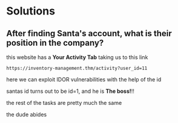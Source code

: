 # Solutions

## After finding Santa's account, what is their position in the company?

this website has a **Your Activity Tab** taking us to this link
 
    https://inventory-management.thm/activity?user_id=11
    
here we can exploit IDOR vulnerabilities with the help of the id

santas id turns out to be id=1, and he is **The boss!**!!

the rest of the tasks are pretty much the same







the dude abides
